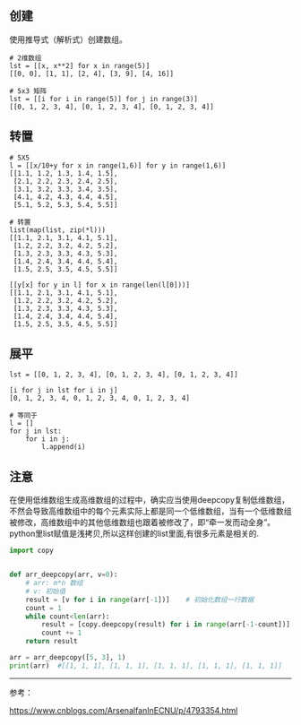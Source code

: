 ## 创建

使用推导式（解析式）创建数组。

```text
# 2维数组
lst = [[x, x**2] for x in range(5)]
[[0, 0], [1, 1], [2, 4], [3, 9], [4, 16]]

# 5x3 矩阵
lst = [[i for i in range(5)] for j in range(3)]
[[0, 1, 2, 3, 4], [0, 1, 2, 3, 4], [0, 1, 2, 3, 4]]
```

## 转置

```text
# 5X5
l = [[x/10+y for x in range(1,6)] for y in range(1,6)]
[[1.1, 1.2, 1.3, 1.4, 1.5],
 [2.1, 2.2, 2.3, 2.4, 2.5],
 [3.1, 3.2, 3.3, 3.4, 3.5],
 [4.1, 4.2, 4.3, 4.4, 4.5],
 [5.1, 5.2, 5.3, 5.4, 5.5]]
 
# 转置
list(map(list, zip(*l)))
[[1.1, 2.1, 3.1, 4.1, 5.1],
 [1.2, 2.2, 3.2, 4.2, 5.2],
 [1.3, 2.3, 3.3, 4.3, 5.3],
 [1.4, 2.4, 3.4, 4.4, 5.4],
 [1.5, 2.5, 3.5, 4.5, 5.5]]
 
[[y[x] for y in l] for x in range(len(l[0]))]
[[1.1, 2.1, 3.1, 4.1, 5.1],
 [1.2, 2.2, 3.2, 4.2, 5.2],
 [1.3, 2.3, 3.3, 4.3, 5.3],
 [1.4, 2.4, 3.4, 4.4, 5.4],
 [1.5, 2.5, 3.5, 4.5, 5.5]]
```

## 展平

```text
lst = [[0, 1, 2, 3, 4], [0, 1, 2, 3, 4], [0, 1, 2, 3, 4]]

[i for j in lst for i in j]
[0, 1, 2, 3, 4, 0, 1, 2, 3, 4, 0, 1, 2, 3, 4]

# 等同于
l = []
for j in lst:
    for i in j:
        l.append(i)
```

## 注意

在使用低维数组生成高维数组的过程中，确实应当使用deepcopy复制低维数组，不然会导致高维数组中的每个元素实际上都是同一个低维数组，当有一个低维数组被修改，高维数组中的其他低维数组也跟着被修改了，即“牵一发而动全身”。python里list赋值是浅拷贝,所以这样创建的list里面,有很多元素是相关的.

```python
import copy


def arr_deepcopy(arr, v=0):
    # arr: m*n 数组
    # v: 初始值
    result = [v for i in range(arr[-1])]    # 初始化数组一行数据
    count = 1
    while count<len(arr):
        result = [copy.deepcopy(result) for i in range(arr[-1-count])]
        count += 1
    return result

arr = arr_deepcopy([5, 3], 1)
print(arr)	#[[1, 1, 1], [1, 1, 1], [1, 1, 1], [1, 1, 1], [1, 1, 1]]
```

***

参考：

https://www.cnblogs.com/ArsenalfanInECNU/p/4793354.html